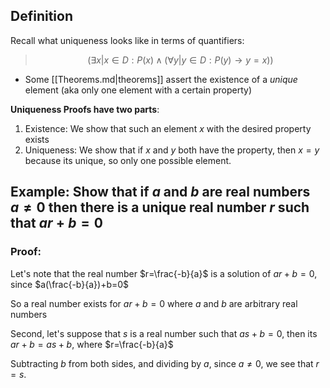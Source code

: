 ## Definition

Recall what uniqueness looks like in terms of quantifiers:

> $$(\exists x|x\in D: P(x)\wedge(\forall y|y\in D: P(y)\to y=x))$$

- Some [[Theorems.md|theorems]] assert the existence of a _unique_ element (aka only one element with a certain property)

**Uniqueness Proofs have two parts**:

1. Existence: We show that such an element $x$ with the desired property exists
2. Uniqueness: We show that if $x$ and $y$ both have the property, then $x=y$ because its unique, so only one possible element.

## Example: Show that if $a$ and $b$ are real numbers $a\neq0$ then there is a unique real number $r$ such that $ar+b=0$

### Proof:

Let's note that the real number $r=\frac{-b}{a}$ is a solution of $ar+b=0$, since $a(\frac{-b}{a})+b=0$

So a real number exists for $ar+b=0$ where $a$ and $b$ are arbitrary real numbers

Second, let's suppose that $s$ is a real number such that $as+b=0$, then its $ar+b=as+b$, where $r=\frac{-b}{a}$

Subtracting $b$ from both sides, and dividing by $a$, since $a\neq0$, we see that $r=s$.
